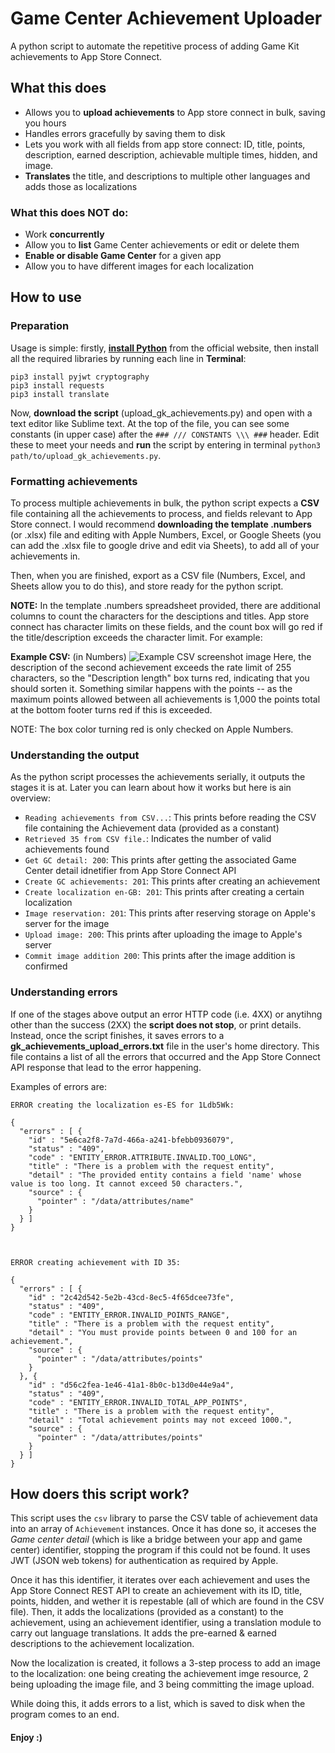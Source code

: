 # Game Center Achievement Uploader
A python script to automate the repetitive process of adding Game Kit achievements to App Store Connect.

## What this does

- Allows you to **upload achievements** to App store connect in bulk, saving you hours
- Handles errors gracefully by saving them to disk
- Lets you work with all fields from app store connect: ID, title, points, description, earned description, achievable multiple times, hidden, and image.
- **Translates** the title, and descriptions to multiple other languages and adds those as localizations

### What this does NOT do:

- Work **concurrently**
- Allow you to **list** Game Center achievements or edit or delete them
- **Enable or disable Game Center** for a given app
- Allow you to have different images for each localization

## How to use

### Preparation
Usage is simple: firstly, [**install Python**](https://www.python.org/downloads/) from the official website, then install all the required libraries by running each line in **Terminal**:
```
pip3 install pyjwt cryptography
pip3 install requests
pip3 install translate
```

Now, **download the script** (upload_gk_achievements.py) and open with a text editor like Sublime text. At the top of the file, you can see some constants (in upper case) after the `### /// CONSTANTS \\\ ###` header. Edit these to meet your needs and **run** the script by entering in terminal `python3 path/to/upload_gk_achievements.py`.

### Formatting achievements

To process multiple achievements in bulk, the python script expects a **CSV** file containing all the achievements to process, and fields relevant to App Store connect. I would recommend **downloading the template .numbers** (or .xlsx) file and editing with Apple Numbers, Excel, or Google Sheets (you can add the .xlsx file to google drive and edit via Sheets), to add all of your achievements in.

Then, when you are finished, export as a CSV file (Numbers, Excel, and Sheets allow you to do this), and store ready for the python script.

**NOTE:** In the template .numbers spreadsheet provided, there are additional columns to count the characters for the desciptions and titles. App store connect has character limits on these fields, and the count box will go red if the title/description exceeds the character limit. For example:

**Example CSV:** (in Numbers)
![Example CSV screenshot image](Resources/screenshot-1.png)
Here, the description of the second achievement exceeds the rate limit of 255 characters, so the "Description length" box turns red, indicating that you should sorten it. Something similar happens with the points -- as the maximum points allowed between all achievements is 1,000 the points total at the bottom footer turns red if this is exceeded.

NOTE: The box color turning red is only checked on Apple Numbers.

### Understanding the output

As the python script processes the achievements serially, it outputs the stages it is at. Later you can learn about how it works but here is ain overview:

- `Reading achievements from CSV...`: This prints before reading the CSV file containing the Achievement data (provided as a constant)
- `Retrieved 35 from CSV file.`: Indicates the number of valid achievements found
- `Get GC detail: 200`: This prints after getting the associated Game Center detail idnetifier from App Store Connect API
- `Create GC achievements: 201`: This prints after creating an achievement
- `Create localization en-GB: 201`: This prints after creating a certain localization
- `Image reservation: 201`: This prints after reserving storage on Apple's server for the image
- `Upload image: 200`: This prints after uploading the image to Apple's server
- `Commit image addition 200`: This prints after the image addition is confirmed

### Understanding errors

If one of the stages above output an error HTTP code (i.e. 4XX) or anytihng other than the success (2XX) the **script does not stop**, or print details. Instead, once the script finishes, it saves errors to a **gk_achievements_upload_errors.txt** file in the user's home directory. This file contains a list of all the errors that occurred and the App Store Connect API response that lead to the error happening.

Examples of errors are:
```
ERROR creating the localization es-ES for 1Ldb5Wk:

{
  "errors" : [ {
    "id" : "5e6ca2f8-7a7d-466a-a241-bfebb0936079",
    "status" : "409",
    "code" : "ENTITY_ERROR.ATTRIBUTE.INVALID.TOO_LONG",
    "title" : "There is a problem with the request entity",
    "detail" : "The provided entity contains a field 'name' whose value is too long. It cannot exceed 50 characters.",
    "source" : {
      "pointer" : "/data/attributes/name"
    }
  } ]
}
		


ERROR creating achievement with ID 35:

{
  "errors" : [ {
    "id" : "2c42d542-5e2b-43cd-8ec5-4f65dcee73fe",
    "status" : "409",
    "code" : "ENTITY_ERROR.INVALID_POINTS_RANGE",
    "title" : "There is a problem with the request entity",
    "detail" : "You must provide points between 0 and 100 for an achievement.",
    "source" : {
      "pointer" : "/data/attributes/points"
    }
  }, {
    "id" : "d56c2fea-1e46-41a1-8b0c-b13d0e44e9a4",
    "status" : "409",
    "code" : "ENTITY_ERROR.INVALID_TOTAL_APP_POINTS",
    "title" : "There is a problem with the request entity",
    "detail" : "Total achievement points may not exceed 1000.",
    "source" : {
      "pointer" : "/data/attributes/points"
    }
  } ]
}
```

## How doers this script work?

This script uses the `csv` library to parse the CSV table of achievement data into an array of `Achievement` instances. Once it has done so, it acceses the _Game center detail_ (which is like a bridge between your app and game center) identifier, stopping the program if this could not be found. It uses JWT (JSON web tokens) for authentication as required by Apple. 

Once it has this identifier, it iterates over each achievement and uses the App Store Connect REST API to create an achievement with its ID, title, points, hidden, and wether it is repestable (all of which are found in the CSV file). Then, it adds the localizations (provided as a constant) to the achievement, using an achievement identifier, using a translation module to carry out language translations. It adds the pre-earned & earned descriptions to the achievement localization.

Now the localization is created, it follows a 3-step process to add an image to the localization: one being creating the achievement imge resource, 2 being uploading the image file, and 3 being committing the image upload.

While doing this, it adds errors to a list, which is saved to disk when the program comes to an end.

#### Enjoy :)
